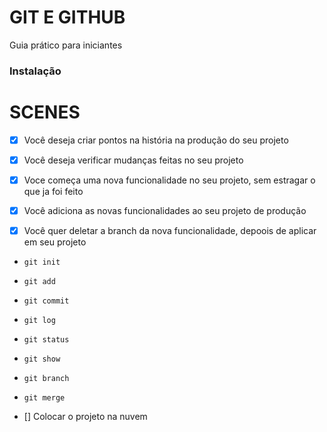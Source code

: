 # GIT E GITHUB

Guia prático para iniciantes

### Instalação

# SCENES

- [x] Você deseja criar pontos na história na produção do seu projeto
- [x] Você deseja verificar mudanças feitas no seu projeto

- [x] Voce começa uma nova funcionalidade no seu projeto, sem estragar o que ja foi feito
- [x] Você adiciona as novas funcionalidades ao seu projeto de produção
- [x] Você quer deletar a branch da nova funcionalidade, depoois de aplicar em seu projeto

- `git init`
- `git add`
- `git commit`
- `git log`
- `git status`
- `git show`
- `git branch`
- `git merge`

- [] Colocar o projeto na nuvem

